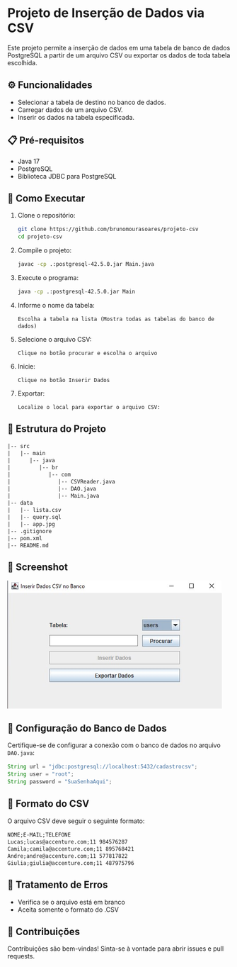 # Projeto de Inserção de Dados via CSV

Este projeto permite a inserção de dados em uma tabela de banco de dados PostgreSQL a partir de um arquivo CSV ou exportar os dados de toda tabela escolhida.

## ⚙️ Funcionalidades
- Selecionar a tabela de destino no banco de dados.
- Carregar dados de um arquivo CSV.
- Inserir os dados na tabela especificada.

## 📋 Pré-requisitos
- Java 17
- PostgreSQL
- Biblioteca JDBC para PostgreSQL

## 🚀 Como Executar
1. Clone o repositório:
    ```bash
    git clone https://github.com/brunomourasoares/projeto-csv
    cd projeto-csv
    ```

2. Compile o projeto:
    ```bash
    javac -cp .:postgresql-42.5.0.jar Main.java
    ```

3. Execute o programa:
    ```bash
    java -cp .:postgresql-42.5.0.jar Main
    ```

4. Informe o nome da tabela:
    ```
    Escolha a tabela na lista (Mostra todas as tabelas do banco de dados)
    ```

5. Selecione o arquivo CSV:
    ```
    Clique no botão procurar e escolha o arquivo
    ```

6. Inicie:
    ```
    Clique no botão Inserir Dados
    ```
7. Exportar:
    ```
    Localize o local para exportar o arquivo CSV:
    ```

## 📂 Estrutura do Projeto
```
|-- src
|   |-- main
|      |-- java
|         |-- br
|            |-- com
|               |-- CSVReader.java
|               |-- DAO.java
|               |-- Main.java 
|-- data
|   |-- lista.csv
|   |-- query.sql
|   |-- app.jpg
|-- .gitignore
|-- pom.xml
|-- README.md
```

## 📸 Screenshot
![App](https://raw.githubusercontent.com/brunomourasoares/projeto-csv/refs/heads/main/data/app.jpg)

## 🔧 Configuração do Banco de Dados
Certifique-se de configurar a conexão com o banco de dados no arquivo `DAO.java`:
```java
String url = "jdbc:postgresql://localhost:5432/cadastrocsv";
String user = "root";
String password = "SuaSenhaAqui";
```

## 📑 Formato do CSV
O arquivo CSV deve seguir o seguinte formato:
```
NOME;E-MAIL;TELEFONE
Lucas;lucas@accenture.com;11 984576287
Camila;camila@accenture.com;11 895768421
Andre;andre@accenture.com;11 577817822
Giulia;giulia@accenture.com;11 487975796
```

## 🐞 Tratamento de Erros
- Verifica se o arquivo está em branco
- Aceita somente o formato do .CSV

## 🤝 Contribuições
Contribuições são bem-vindas! Sinta-se à vontade para abrir issues e pull requests.

